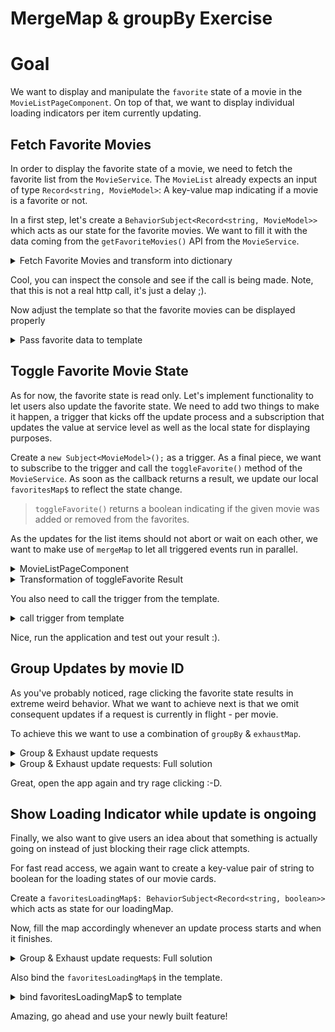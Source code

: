 # MergeMap & groupBy Exercise

# Goal

We want to display and manipulate the `favorite` state of a movie in the `MovieListPageComponent`. On top of that, we want to display individual
loading indicators per item currently updating.

## Fetch Favorite Movies

In order to display the favorite state of a movie, we need to fetch the favorite list from the `MovieService`. The `MovieList` already
expects an input of type `Record<string, MovieModel>`: A key-value map indicating if a movie is a favorite or not.

In a first step, let's create a `BehaviorSubject<Record<string, MovieModel>>` which acts as our state for the favorite movies. We want to fill
it with the data coming from the `getFavoriteMovies()` API from the `MovieService`.


<details>
  <summary>Fetch Favorite Movies and transform into dictionary</summary>

```ts
// movie-list-page.component.ts

readonly favoritesMap$ = new BehaviorSubject<Record<string, MovieModel>>({});


this.movieService.getFavoriteMovies().subscribe(favorites => {
  this.favoritesMap$.next(toDictionary(favorites, 'id'))
});
```

</details>

Cool, you can inspect the console and see if the call is being made. Note, that this is not a real http call, it's just a delay ;).

Now adjust the template so that the favorite movies can be displayed properly

<details>
  <summary>Pass favorite data to template</summary>

```html
<!-- movie-list-page.component.html-->

<movie-list
  [favorites]="favoritesMap$ | async"
  *ngIf="movies && movies.length > 0; else: elseTmpl"
  [movies]="movies">
</movie-list>
```

</details>


## Toggle Favorite Movie State

As for now, the favorite state is read only. Let's implement functionality to let users also update the favorite state.
We need to add two things to make it happen, a trigger that kicks off the update process and a subscription that updates the value
at service level as well as the local state for displaying purposes.

Create a `new Subject<MovieModel>();` as a trigger.
As a final piece, we want to subscribe to the trigger and call the `toggleFavorite()` method of the `MovieService`. As soon as the callback
returns a result, we update our local `favoritesMap$` to reflect the state change.

> `toggleFavorite()` returns a boolean indicating if the given movie was added or removed from the favorites.

As the updates for the list items should not abort or wait on each other, we want to make use of `mergeMap` to let all triggered events
run in parallel.

<details>
  <summary>MovieListPageComponent</summary>

```ts

// movie-list-page.component.ts

readonly favoritesMap$ = new BehaviorSubject<Record<string, MovieModel>>({});


this.toggleFavorite$.pipe(
  mergeMap(movie => this.movieService.toggleFavorite(movie).pipe(
    /* compute new favorites based on the result */
    /* if you need help, take a look at the next help block */
  ))
).subscribe(favorites => this.favoritesMap$.next(favorites))
```

</details>

<details>
  <summary>Transformation of toggleFavorite Result</summary>

This is the transformation function to build the new favoritesMap after receiving the update from the MovieService

```ts

map(isFavorite => {
    if (isFavorite) {
      return {
        ...this.favoritesMap$.getValue(),
        [movie.id]: movie
      }
    }
    const favoriteMap = {
      ...this.favoritesMap$.getValue()
    };
    delete favoriteMap[movie.id];
    return favoriteMap;
  })

```
</details>

You also need to call the trigger from the template.

<details>
  <summary>call trigger from template</summary>

```html
<!-- movie-list-page.component.html-->

<movie-list
  [favorites]="favoritesMap$ | async"
  (favoriteToggled)="toggleFavorite$.next($event)"
  *ngIf="movies && movies.length > 0; else: elseTmpl"
  [movies]="movies">
</movie-list>
```

</details>

Nice, run the application and test out your result :).

## Group Updates by movie ID

As you've probably noticed, rage clicking the favorite state results in extreme weird behavior. What we want to achieve next is that we omit consequent
updates if a request is currently in flight - per movie.

To achieve this we want to use a combination of `groupBy` & `exhaustMap`. 

<details>
  <summary>Group & Exhaust update requests</summary>

```ts

// movie-list-page.component.ts

/* group the updates by movieId and exhaustMap each of them to the toggleFavorite request */
groupBy(movie => movie.id),
mergeMap(movie$ => {
  return movie$.pipe(
    exhaustMap(movie => /* old update logic */)
  )
})
```


</details>

<details>
  <summary>Group & Exhaust update requests: Full solution</summary>

```ts

// movie-list-page.component.ts

this.toggleFavorite$.pipe(
  groupBy(movie => movie.id),
  mergeMap(movie$ => {
    return movie$.pipe(
      exhaustMap(movie => this.movieService.toggleFavorite(movie).pipe(
        map(isFavorite => {
          if (isFavorite) {
            return {
              ...this.favoritesMap$.getValue(),
              [movie.id]: movie
            }
          }
          const favoriteMap = {
            ...this.favoritesMap$.getValue()
          };
          delete favoriteMap[movie.id];
          return favoriteMap;
        })
      ))
    )
  })
).subscribe(favorites => this.favoritesMap$.next(favorites));
```

</details>

Great, open the app again and try rage clicking :-D.

## Show Loading Indicator while update is ongoing

Finally, we also want to give users an idea about that something is actually going on instead of just blocking their rage click attempts.

For fast read access, we again want to create a key-value pair of string to boolean for the loading states of our movie cards.

Create a `favoritesLoadingMap$: BehaviorSubject<Record<string, boolean>>` which acts as state for our loadingMap.

Now, fill the map accordingly whenever an update process starts and when it finishes.

<details>
  <summary>Group & Exhaust update requests: Full solution</summary>

```ts

// movie-list-page.component.ts

favoritesLoadingMap$ = new BehaviorSubject<Record<string, boolean>>({});

this.toggleFavorite$.pipe(
  groupBy(movie => movie.id),
  mergeMap(movie$ => {
    return movie$.pipe(
      exhaustMap(movie => {
        this.favoritesLoadingMap$.next(
          {...this.favoritesLoadingMap$.getValue(), [movie.id]: true }
        );
        
        return this.movieService.toggleFavorite(movie).pipe(
          map(isFavorite => {
           /* code .. */
          }),
          tap(() => this.favoritesLoadingMap$.next({...this.favoritesLoadingMap$.getValue(), [movie.id]: false}))
        )
      })
    )
  })
).subscribe(favorites => this.favoritesMap$.next(favorites));
```

</details>

Also bind the `favoritesLoadingMap$` in the template.

<details>
  <summary>bind favoritesLoadingMap$ to template</summary>

```html
<!-- movie-list-page.component.html-->

<movie-list
  [favorites]="favoritesMap$ | async"
  [moviesLoading]="favoritesLoadingMap$ | async"
  (favoriteToggled)="toggleFavorite$.next($event)"
  *ngIf="movies && movies.length > 0; else: elseTmpl"
  [movies]="movies">
</movie-list>
```

</details>

Amazing, go ahead and use your newly built feature!
